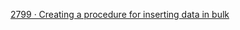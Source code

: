 <a href="https://www.lintcode.com/problem/2799/">2799 · Creating a procedure for inserting data in bulk</a>